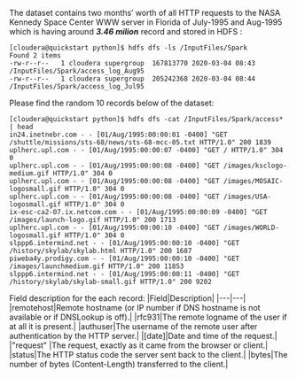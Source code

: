 The dataset contains two months’ worth of all HTTP requests to the NASA Kennedy Space Center WWW server in Florida of July-1995 and Aug-1995 which is having around ***3.46 milion*** record and stored in HDFS :
```
[cloudera@quickstart python]$ hdfs dfs -ls /InputFiles/Spark
Found 2 items
-rw-r--r--   1 cloudera supergroup  167813770 2020-03-04 08:43 /InputFiles/Spark/access_log_Aug95
-rw-r--r--   1 cloudera supergroup  205242368 2020-03-04 08:44 /InputFiles/Spark/access_log_Jul95
```


Please find the random 10 records below of the dataset: 
```
[cloudera@quickstart python]$ hdfs dfs -cat /InputFiles/Spark/access* | head
in24.inetnebr.com - - [01/Aug/1995:00:00:01 -0400] "GET /shuttle/missions/sts-68/news/sts-68-mcc-05.txt HTTP/1.0" 200 1839
uplherc.upl.com - - [01/Aug/1995:00:00:07 -0400] "GET / HTTP/1.0" 304 0
uplherc.upl.com - - [01/Aug/1995:00:00:08 -0400] "GET /images/ksclogo-medium.gif HTTP/1.0" 304 0
uplherc.upl.com - - [01/Aug/1995:00:00:08 -0400] "GET /images/MOSAIC-logosmall.gif HTTP/1.0" 304 0
uplherc.upl.com - - [01/Aug/1995:00:00:08 -0400] "GET /images/USA-logosmall.gif HTTP/1.0" 304 0
ix-esc-ca2-07.ix.netcom.com - - [01/Aug/1995:00:00:09 -0400] "GET /images/launch-logo.gif HTTP/1.0" 200 1713
uplherc.upl.com - - [01/Aug/1995:00:00:10 -0400] "GET /images/WORLD-logosmall.gif HTTP/1.0" 304 0
slppp6.intermind.net - - [01/Aug/1995:00:00:10 -0400] "GET /history/skylab/skylab.html HTTP/1.0" 200 1687
piweba4y.prodigy.com - - [01/Aug/1995:00:00:10 -0400] "GET /images/launchmedium.gif HTTP/1.0" 200 11853
slppp6.intermind.net - - [01/Aug/1995:00:00:11 -0400] "GET /history/skylab/skylab-small.gif HTTP/1.0" 200 9202
```

Field	description for the each record:
|Field|Description|
|---|---|
|remotehost|Remote hostname (or IP number if DNS hostname is not available or if DNSLookup is off).|
|rfc931|The remote logname of the user if at all it is present.|
|authuser|The username of the remote user after authentication by the HTTP server.|
|[date]|Date and time of the request.|
|"request"	|The request, exactly as it came from the browser or client.|
|status|The HTTP status code the server sent back to the client.|
|bytes|The number of bytes (Content-Length) transferred to the client.|
